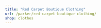 ```yaml
---
title: "Red Carpet Boutique Clothing"
url: /parker/red-carpet-boutique-clothing/
shop: clothes
---
```

